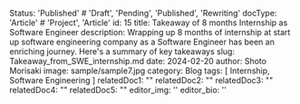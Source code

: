 Status: 'Published' # 'Draft', 'Pending', 'Published', 'Rewriting'
docType: 'Article' # 'Project', 'Article'
id: 15
title: Takeaway of 8 months Internship as Software Engineer
description: Wrapping up 8 months of internship at start up software engineering company as a Software Engineer has been an enriching journey. Here's a summary of key takeaways
slug: Takeaway_from_SWE_internship.md
date: 2024-02-20
author: Shoto Morisaki
image: sample/sample7.jpg
category: Blog
tags: [ Internship, Software Engineering ]
relatedDoc1: ""
relatedDoc2: ""
relatedDoc3: ""
relatedDoc4: ""
relatedDoc5: ""
editor_img: ''
editor_bio: ''